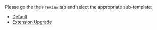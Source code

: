 Please go the the `Preview` tab and select the appropriate sub-template:

* [Default](?expand=1&template=default.md)
* [Extension Upgrade](?expand=1&template=extension_upgrade.md)